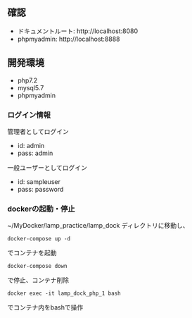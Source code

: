 ## 確認

* ドキュメントルート: http://localhost:8080
* phpmyadmin: http://localhost:8888

## 開発環境

* php7.2
* mysql5.7
* phpmyadmin

### ログイン情報

管理者としてログイン

* id: admin
* pass: admin

一般ユーザーとしてログイン

* id: sampleuser
* pass: password

### dockerの起動・停止

~/MyDocker/lamp_practice/lamp_dock ディレクトリに移動し、

``` 
docker-compose up -d
```
でコンテナを起動

```
docker-compose down
```
で停止、コンテナ削除


```
docker exec -it lamp_dock_php_1 bash
```
でコンテナ内をbashで操作
